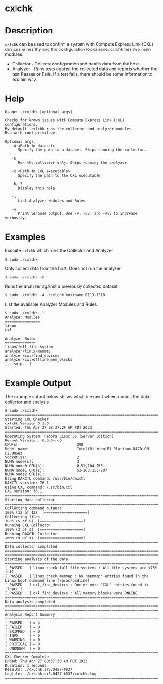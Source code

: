 # cxlchk

# Description 
`cxlchk` can be used to confirm a system with Compute Express Link (CXL) devices is healthy and the configuration looks sane. cxlchk has two main modules:
- Collector - Collects configuration and health data from the host 
- Analyzer - Runs tests against the collected data and reports whether the test Passes or Fails. If a test fails, there should be some information to explain why.

# Help

```
Usage: ./cxlchk [optional args]
 
Checks for known issues with Compute Express Link (CXL) configurations.
By default, cxlchk runs the collector and analyzer modules.
Run with root privilege.
 
Optional args:
   -A <Path to dataset>
      Specify the path to a dataset. Skips running the collector.
 
   -C
      Run the collector only. Skips running the analyzer.
 
   -c <Path to CXL executable>
      Specify the path to the CXL executable
 
   -h,-?
      Display this help
 
   -l
      List Analyzer Modules and Rules
 
   -v
      Print verbose output. Use -v, -vv, and -vvv to increase verbosity.
```

# Examples

Execute `cxlchk` which runs the Collector and Analyzer
```
$ sudo ./cxlchk
```

Only collect data from the host. Does not run the analyzer
```
$ sudo ./cxlchk -C
```

Runs the analyzer against a previously collected dataset
```
$ sudo ./cxlchk -A ./cxlchk.hostname.0113-1210
```

List the available Analyzer Modules and Rules
```
$ sudo ./cxlchk -l
Analyzer Modules
================
linux
cxl

Analyzer Rules
==============
linux/full_file_system
analyzer/linux/memmap
analyzer/cxl/find_devices
analyzer/cxl/offline_mem_blocks
[...snip...]
```

# Example Output
The example output below shows what to expect when running the data collector and analysis
```
$ sudo ./cxlchk
=======================================================================
Starting CXL Checker
cxlchk Version 0.1.0
Started: Thu Apr 27 08:37:29 AM PDT 2023
=======================================================================
Operating System: Fedora Linux 36 (Server Edition)
Kernel Version : 6.3.0-rc6
CPU(s):                          208
Model name:                      Intel(R) Xeon(R) Platinum 8470 CPU @2.00GHz
Socket(s):                       2
NUMA node(s):                    3
NUMA node0 CPU(s):               0-51,104-155
NUMA node1 CPU(s):               52-103,156-207
NUMA node2 CPU(s):               
Using DAXCTL command: /usr/bin/daxctl
DAXCTL version: 76.1
Using CXL command: /usr/bin/cxl
CXL version: 76.1
=======================================================================
Starting data collector
=======================================================================
Collecting command outputs
100% (13 of 13)  [====================] 
Collecting files
100% (5 of 5)  [====================] 
Running CXL Collector
100% (3 of 3)  [====================] 
Running DAXCTL Collector
100% (5 of 5)  [====================] 
=======================================================================
Data collector completed
=======================================================================
=======================================================================
Starting analysis of the data
=======================================================================
[ PASSED   ] linux_check_full_file_systems : All file systems are <75% full.
[ PASSED   ] linux_check_memmap : No 'memmap' entries found in the Linux boot command line (/proc/cmdline)
[ PASSED   ] cxl_find_devices : One or more 'CXL' entries found in 'lspci'!
[ PASSED   ] cxl_find_devices : All memory blocks were ONLINE
=======================================================================
Data analysis completed
=======================================================================
=======================================================================
Analysis Report Summary
=======================================================================
[ PASSED   ] = 4
[ FAILED   ] = 0
[ SKIPPED  ] = 0
[ INFO     ] = 0
[ WARNING  ] = 0
[ CRITICAL ] = 0
[ UNKNOWN  ] = 0
=======================================================================
CXL Checker Complete
Ended: Thu Apr 27 08:37:30 AM PDT 2023
Duration: 1 seconds
Results: ./cxlchk.sr0.0427-0837
Logfile: ./cxlchk.sr0.0427-0837/cxlchk.log
=======================================================================
```
